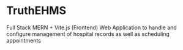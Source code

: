 # TruthEHMS
Full Stack MERN + Vite.js (Frontend)  Web Application to handle and configure management of hospital records as well as scheduling appointments
